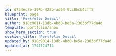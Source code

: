 ```yaml
---
id: d754ec7e-397b-422b-ad64-9cc0bcb4cff5
blueprint: page
title: 'Portfolio Detail'
author: 918c9014-13db-4bd0-be5a-2303bf77da4d
template: portfolio/show
show_hero_section: true
section_title: 'Portfolio Detail'
updated_by: 918c9014-13db-4bd0-be5a-2303bf77da4d
updated_at: 1749724714
---
```

